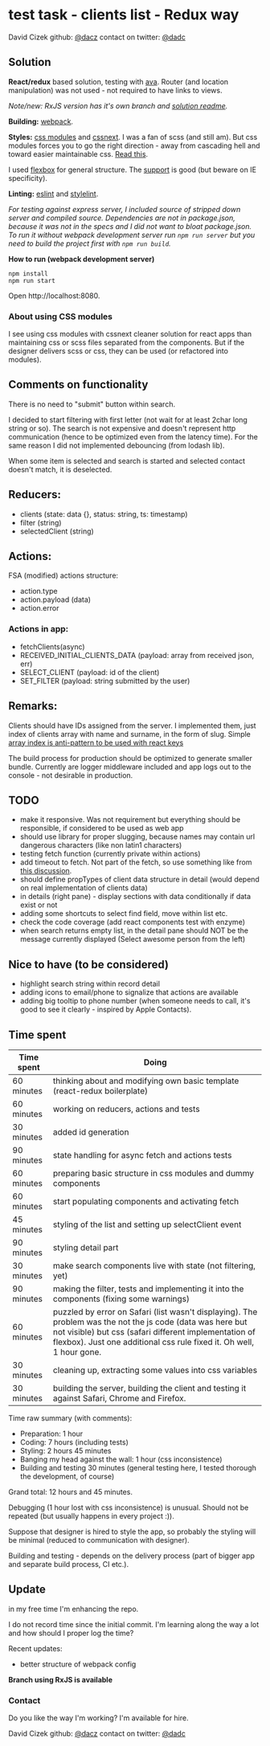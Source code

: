 # test task - clients list - Redux way

David Cizek
github: [@dacz](https://github.com/dacz)
contact on twitter: [@dadc](https://twitter.com/dadc)



## Solution

**React/redux** based solution, testing with [ava](https://github.com/avajs/ava). Router (and location manipulation) was not used - not required to have links to views.

*Note/new: RxJS version has it's own branch and [solution readme](./solution-rxjs.md).*


**Building:** [webpack](https://webpack.github.io/).

**Styles:** [css modules](https://github.com/css-modules/css-modules) and [cssnext](http://cssnext.io/). I was a fan of scss (and still am). But css modules forces you to go the right direction - away from cascading hell and toward easier maintainable css. [Read this](http://glenmaddern.com/articles/css-modules).

I used [flexbox](https://developer.mozilla.org/en-US/docs/Web/CSS/CSS_Flexible_Box_Layout/Using_CSS_flexible_boxes) for general structure. The [support](http://caniuse.com/#search=flex) is good (but beware on IE specificity).

**Linting:** [eslint](http://eslint.org/) and [stylelint](http://stylelint.io/).

_For testing against express server, I included source of stripped down server and compiled source. Dependencies are not in package.json, because it was not in the specs and I did not want to bloat package.json. To run it without webpack development server run `npm run server` but you need to build the project first with `npm run build`._

**How to run (webpack development server)**
```
npm install
npm run start
```

Open http://localhost:8080.


### About using CSS modules

I see using css modules with cssnext cleaner solution for react apps than maintaining css or scss files separated from the components. But if the designer delivers scss or css, they can be used (or refactored into modules).


## Comments on functionality

There is no need to "submit" button within search.

I decided to start filtering with first letter (not wait for at least 2char long string or so). The search is not expensive and doesn't represent http communication (hence to be optimized even from the latency time). For the same reason I did not implemented debouncing (from lodash lib).

When some item is selected and search is started and selected contact doesn't match, it is deselected.


## Reducers:

* clients (state: data {}, status: string, ts: timestamp)
* filter (string)
* selectedClient (string)


## Actions:

FSA (modified) actions structure:

* action.type
* action.payload (data)
* action.error

### Actions in app:

* fetchClients(async)
* RECEIVED_INITIAL_CLIENTS_DATA (payload: array from received json, err)
* SELECT_CLIENT (payload: id of the client)
* SET_FILTER (payload: string submitted by the user)


## Remarks:

Clients should have IDs assigned from the server. I implemented them, just index of clients array with name and surname, in the form of slug. Simple [array index is anti-pattern to be used with react keys](https://medium.com/@robinpokorny/index-as-a-key-is-an-anti-pattern-e0349aece318#.4fjozye1n)

The build process for production should be optimized to generate smaller bundle. Currently are logger middleware included and app logs out to the console - not desirable in production.


## TODO

* make it responsive. Was not requirement but everything should be responsible, if considered to be used as web app
* should use library for proper slugging, because names may contain url dangerous characters (like non latin1 characters)
* testing fetch function (currently private within actions)
* add timeout to fetch. Not part of the fetch, so use something like from [this discussion](https://github.com/github/fetch/issues/175).
* should define propTypes of client data structure in detail (would depend on real implementation of clients data)
* in details (right pane) - display sections with data conditionally if data exist or not
* adding some shortcuts to select find field, move within list etc.
* check the code coverage (add react components test with enzyme)
* when search returns empty list, in the detail pane should NOT be the message currently displayed (Select awesome person from the left)


## Nice to have (to be considered)

* highlight search string within record detail
* adding icons to email/phone to signalize that actions are available
* adding big tooltip to phone number (when someone needs to call, it's good to see it clearly - inspired by Apple Contacts).


## Time spent

Time spent | Doing
-----------|-----------
60 minutes | thinking about and modifying own basic template (react-redux boilerplate)
60 minutes | working on reducers, actions and tests
30 minutes | added id generation
90 minutes | state handling for async fetch and actions tests
60 minutes | preparing basic structure in css modules and dummy components
60 minutes | start populating components and activating fetch
45 minutes | styling of the list and setting up selectClient event
90 minutes | styling detail part
30 minutes | make search components live with state (not filtering, yet)
90 minutes | making the filter, tests and implementing it into the components (fixing some warnings)
60 minutes | puzzled by error on Safari (list wasn't displaying). The problem was the not the js code (data was here but not visible) but css (safari different implementation of flexbox). Just one additional css rule fixed it. Oh well, 1 hour gone.
30 minutes | cleaning up, extracting some values into css variables
30 minutes | building the server, building the client and testing it against Safari, Chrome and Firefox.

Time raw summary (with comments):

* Preparation: 1 hour
* Coding: 7 hours (including tests)
* Styling: 2 hours 45 minutes
* Banging my head against the wall: 1 hour (css inconsistence)
* Building and testing 30 minutes (general testing here, I tested thorough the development, of course)

Grand total: 12 hours and 45 minutes.

Debugging (1 hour lost with css inconsistence) is unusual. Should not be repeated (but usually happens in every project :)).

Suppose that designer is hired to style the app, so probably the styling will be minimal (reduced to communication with designer).

Building and testing - depends on the delivery process (part of bigger app and separate build process, CI etc.).


## Update

in my free time I'm enhancing the repo.

I do not record time since the initial commit. I'm learning along the way a lot and how should I proper log the time?

Recent updates:

* better structure of webpack config

**Branch using RxJS is available**


### Contact

Do you like the way I'm working? I'm available for hire.

David Cizek
github: [@dacz](https://github.com/dacz)
contact on twitter: [@dadc](https://twitter.com/dadc)
